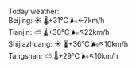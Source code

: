Today weather:  
Beijing: ☀️   🌡️+31°C 🌬️←7km/h  
Tianjin: ⛅️  🌡️+30°C 🌬️↖22km/h  
Shijiazhuang: ☀️   🌡️+36°C 🌬️↖10km/h  
Tangshan: ⛅️  🌡️+29°C 🌬️↖10km/h  
